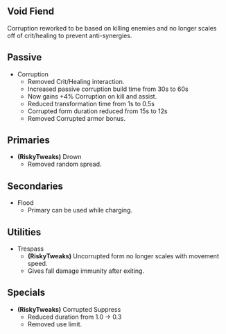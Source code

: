 ## Void Fiend

Corruption reworked to be based on killing enemies and no longer scales off of crit/healing to prevent anti-synergies.

## Passive

- Corruption
	- Removed Crit/Healing interaction.
	- Increased passive corruption build time from 30s to 60s
	- Now gains +4% Corruption on kill and assist.
	- Reduced transformation time from 1s to 0.5s
	- Corrupted form duration reduced from 15s to 12s
	- Removed Corrupted armor bonus.

## Primaries

- **(RiskyTweaks)** Drown
	- Removed random spread.
	
## Secondaries

- Flood
	- Primary can be used while charging.
	
## Utilities

- Trespass
	- **(RiskyTweaks)** Uncorrupted form no longer scales with movement speed.
	- Gives fall damage immunity after exiting.

## Specials

- **(RiskyTweaks)** Corrupted Suppress
	- Reduced duration from 1.0 -> 0.3
	- Removed use limit.